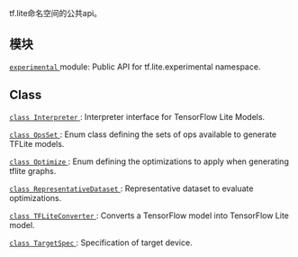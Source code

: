 tf.lite命名空间的公共api。

## 模块
[ `experimental` ](https://tensorflow.google.cn/api_docs/python/tf/compat/v2/lite/experimental) module: Public API for tf.lite.experimental namespace.

## Class 
[ `class Interpreter` ](https://tensorflow.google.cn/api_docs/python/tf/lite/Interpreter): Interpreter interface for TensorFlow Lite Models.

[ `class OpsSet` ](https://tensorflow.google.cn/api_docs/python/tf/lite/OpsSet): Enum class defining the sets of ops available to generate TFLite models.

[ `class Optimize` ](https://tensorflow.google.cn/api_docs/python/tf/lite/Optimize): Enum defining the optimizations to apply when generating tflite graphs.

[ `class RepresentativeDataset` ](https://tensorflow.google.cn/api_docs/python/tf/lite/RepresentativeDataset): Representative dataset to evaluate optimizations.

[ `class TFLiteConverter` ](https://tensorflow.google.cn/api_docs/python/tf/lite/TFLiteConverter): Converts a TensorFlow model into TensorFlow Lite model.

[ `class TargetSpec` ](https://tensorflow.google.cn/api_docs/python/tf/lite/TargetSpec): Specification of target device.

